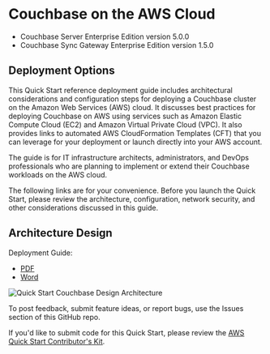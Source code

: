 # Couchbase on the AWS Cloud
* Couchbase Server Enterprise Edition version 5.0.0
* Couchbase Sync Gateway Enterprise Edition version  1.5.0

## Deployment Options
This Quick Start reference deployment guide includes architectural considerations and configuration steps for deploying a Couchbase cluster on the Amazon Web Services (AWS) cloud. It discusses best practices for deploying Couchbase on AWS using services such as Amazon Elastic Compute Cloud (EC2) and Amazon Virtual Private Cloud (VPC). It also provides links to automated AWS CloudFormation Templates (CFT) that you can leverage for your deployment or launch directly into your AWS account.

The guide is for IT infrastructure architects, administrators, and DevOps professionals who are planning to implement or extend their Couchbase workloads on the AWS cloud.

The following links are for your convenience. Before you launch the Quick Start, please review the architecture, configuration, network security, and other considerations discussed in this guide.

## Architecture Design
Deployment Guide:
* [PDF](https://s3-us-west-2.amazonaws.com/cs-couchbase-quickstart/Couchbase%2BQuick%2BStart%2BGuide.pdf)
* [Word](https://s3-us-west-2.amazonaws.com/cs-couchbase-quickstart/Couchbase%2BQuick%2BStart%2BGuide.docx)

![Quick Start Couchbase Design Architecture](https://s3-us-west-2.amazonaws.com/cs-couchbase-quickstart/Couchbase-Quick+Start+architecture+diagram.png)

To post feedback, submit feature ideas, or report bugs, use the Issues section of this GitHub repo.

If you'd like to submit code for this Quick Start, please review the [AWS Quick Start Contributor's Kit](https://aws-quickstart.github.io/).
